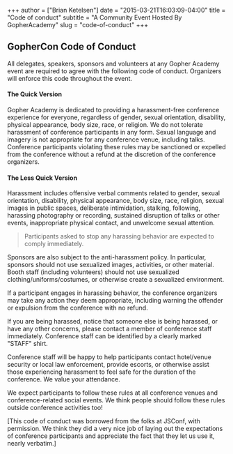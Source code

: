 +++
author = ["Brian Ketelsen"]
date = "2015-03-21T16:03:09-04:00"
title = "Code of conduct"
subtitle = "A Community Event Hosted By GopherAcademy"
slug = "code-of-conduct"
+++

<h2>GopherCon Code of Conduct</h2>
    <p>All delegates, speakers, sponsors and volunteers at any Gopher Academy event are required to agree with the following code of conduct. Organizers will enforce this code throughout the event.</p>

<h4>The Quick Version</h4>

<p>
Gopher Academy is dedicated to providing a harassment-free conference experience for everyone, regardless of gender, sexual orientation, disability, physical appearance, body size, race, or religion. We do not tolerate harassment of conference participants in any form. Sexual language and imagery is not appropriate for any conference venue, including talks. Conference participants violating these rules may be sanctioned or expelled from the conference without a refund at the discretion of the conference organizers.</p>

<h4>The Less Quick Version</h4>
<p>
Harassment includes offensive verbal comments related to gender, sexual orientation, disability, physical appearance, body size, race, religion, sexual images in public spaces, deliberate intimidation, stalking, following, harassing photography or recording, sustained disruption of talks or other events, inappropriate physical contact, and unwelcome sexual attention.</p>
 

<blockquote>Participants asked to stop any harassing behavior are expected to comply immediately.</blockquote>

<p>
Sponsors are also subject to the anti-harassment policy. In particular, sponsors should not use sexualized images, activities, or other material. Booth staff (including volunteers) should not use sexualized clothing/uniforms/costumes, or otherwise create a sexualized environment.</p>

<p>
If a participant engages in harassing behavior, the conference organizers may take any action they deem appropriate, including warning the offender or expulsion from the conference with no refund.</p>

<p>
If you are being harassed, notice that someone else is being harassed, or have any other concerns, please contact a member of conference staff immediately. Conference staff can be identified by a clearly marked "STAFF" shirt.</p>

<p>
Conference staff will be happy to help participants contact hotel/venue security or local law enforcement, provide escorts, or otherwise assist those experiencing harassment to feel safe for the duration of the conference. We value your attendance.
</p>

<p>
We expect participants to follow these rules at all conference venues and conference-related social events.  We think people should follow these rules outside conference activities too!</p>

<p>
[This code of conduct was borrowed from the folks at JSConf, with permission.  We think they did a very nice job of laying out the expectations of conference participants and appreciate the fact that they let us use it, nearly verbatim.]</p>

